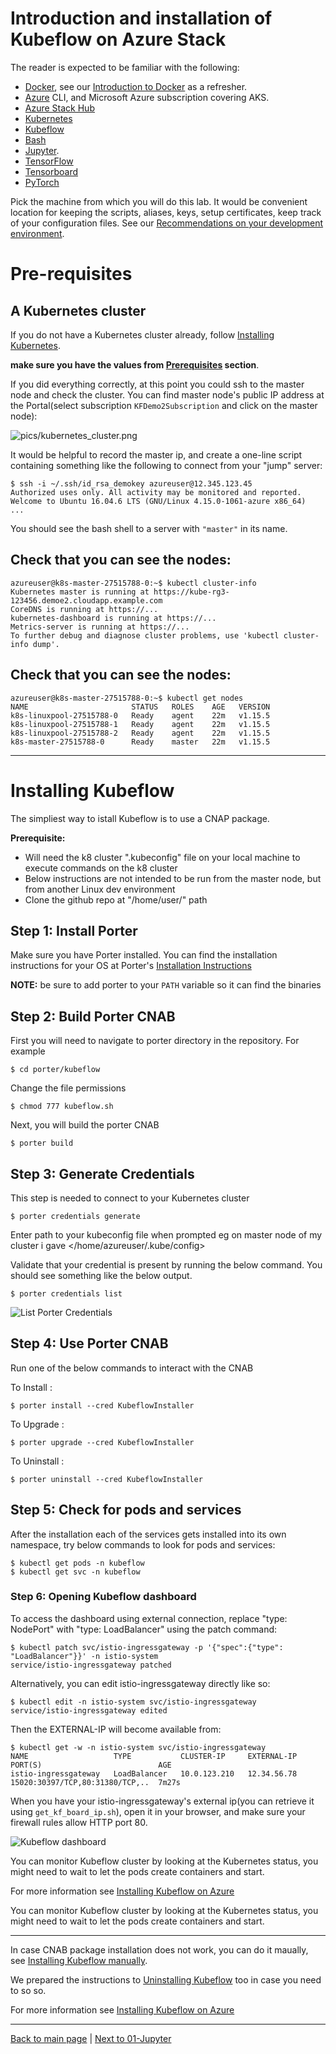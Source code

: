 # Introduction and installation of Kubeflow on Azure Stack

The reader is expected to be familiar with the following:

- [Docker](http://docker.com), see our [Introduction to Docker](introduction_to_docker.md) as a refresher.
- [Azure](http://azure.com) CLI, and Microsoft Azure subscription covering AKS.
- [Azure Stack Hub](https://azure.microsoft.com/en-us/products/azure-stack/hub/)
- [Kubernetes](https://kubernetes.io/)
- [Kubeflow](https://github.com/kubeflow/kubeflow)
- [Bash](https://docs.microsoft.com/en-us/azure/cloud-shell/quickstart)
- [Jupyter](https://jupyter.org/).
- [TensorFlow](https://www.tensorflow.org/)
- [Tensorboard](https://www.tensorflow.org/tensorboard/)
- [PyTorch](https://pytorch.org/)


Pick the machine from which you will do this lab. It would be convenient location
for keeping the scripts, aliases, keys, setup certificates, keep track of your
configuration files. See our [Recommendations on your development environment](dev_environment.md).

# Pre-requisites

## A Kubernetes cluster

If you do not have a Kubernetes cluster already, follow [Installing Kubernetes](installing_kubernetes.md).

**make sure you have the values from [Prerequisites](installing_kubernetes.md#prerequisites) section**.

If you did everything correctly, at this point you could ssh to the master node and check
the cluster. You can find master node's public IP address at the Portal(select
subscription `KFDemo2Subscription` and click on the master node):

![pics/kubernetes_cluster.png](pics/kubernetes_cluster.png)

It would be helpful to record the master ip, and create a one-line script containing
something like the following to connect from your "jump" server: 

    $ ssh -i ~/.ssh/id_rsa_demokey azureuser@12.345.123.45
    Authorized uses only. All activity may be monitored and reported.
    Welcome to Ubuntu 16.04.6 LTS (GNU/Linux 4.15.0-1061-azure x86_64)
    ...

You should see the bash shell to a server with `"master"` in its name.

## Check that you can see the nodes:

    azureuser@k8s-master-27515788-0:~$ kubectl cluster-info
    Kubernetes master is running at https://kube-rg3-123456.demoe2.cloudapp.example.com
    CoreDNS is running at https://...
    kubernetes-dashboard is running at https://...
    Metrics-server is running at https://...
    To further debug and diagnose cluster problems, use 'kubectl cluster-info dump'.

## Check that you can see the nodes:

    azureuser@k8s-master-27515788-0:~$ kubectl get nodes
    NAME                       STATUS   ROLES    AGE   VERSION
    k8s-linuxpool-27515788-0   Ready    agent    22m   v1.15.5
    k8s-linuxpool-27515788-1   Ready    agent    22m   v1.15.5
    k8s-linuxpool-27515788-2   Ready    agent    22m   v1.15.5
    k8s-master-27515788-0      Ready    master   22m   v1.15.5

---

# Installing Kubeflow

The simpliest way to istall Kubeflow is to use a CNAP package.

**Prerequisite:**
- Will need the k8 cluster ".kubeconfig" file on your local machine to execute commands on the k8 cluster 
- Below instructions are not intended to be run from the master node, but from another Linux dev environment
- Clone the github repo at "/home/user/" path

## Step 1: Install Porter

Make sure you have Porter installed. You can find the installation instructions for your OS at
Porter's [Installation Instructions](https://porter.sh/install/)

**NOTE:** be sure to add porter to your `PATH` variable so it can find the binaries

## Step 2: Build Porter CNAB

First you will need to navigate to porter directory in the repository. For example 

    $ cd porter/kubeflow
    
Change the file permissions

    $ chmod 777 kubeflow.sh

Next, you will build the porter CNAB

    $ porter build

## Step 3: Generate Credentials 

This step is needed to connect to your Kubernetes cluster

    $ porter credentials generate 

Enter path to your kubeconfig file when prompted eg on master node of my cluster i gave </home/azureuser/.kube/config>

Validate that your credential is present by running the below command. You should see something like the below output.

    $ porter credentials list

![List Porter Credentials](porter/kubeflow/pics/porter-credentials-validate.png)

## Step 4: Use Porter CNAB

Run one of the below commands to interact with the CNAB

To Install :

    $ porter install --cred KubeflowInstaller

To Upgrade :
    
    $ porter upgrade --cred KubeflowInstaller

To Uninstall :

    $ porter uninstall --cred KubeflowInstaller

## Step 5: Check for pods and services

After the installation each of the services gets installed into its own namespace, try below commands to look for pods and services:

    $ kubectl get pods -n kubeflow
    $ kubectl get svc -n kubeflow

### Step 6: Opening Kubeflow dashboard

To access the dashboard using external connection, replace "type: NodePort" with "type: LoadBalancer" using the patch command:

    $ kubectl patch svc/istio-ingressgateway -p '{"spec":{"type": "LoadBalancer"}}' -n istio-system
    service/istio-ingressgateway patched

Alternatively, you can edit istio-ingressgateway directly like so:

    $ kubectl edit -n istio-system svc/istio-ingressgateway
    service/istio-ingressgateway edited

Then the EXTERNAL-IP will become available from:

    $ kubectl get -w -n istio-system svc/istio-ingressgateway
    NAME                   TYPE           CLUSTER-IP     EXTERNAL-IP   PORT(S)                          AGE
    istio-ingressgateway   LoadBalancer   10.0.123.210   12.34.56.78   15020:30397/TCP,80:31380/TCP,..  7m27s

When you have your istio-ingressgateway's external ip(you can retrieve it using `get_kf_board_ip.sh`),
open it in your browser, and make sure your firewall rules allow HTTP port 80.

![Kubeflow dashboard](pics/kubeflow_dashboard1.png)

You can monitor Kubeflow cluster by looking at the Kubernetes status, you might need to wait to let the pods create containers and start.

For more information see [Installing Kubeflow on Azure](https://www.kubeflow.org/docs/azure/deploy/install-kubeflow/) 

You can monitor Kubeflow cluster by looking at the Kubernetes status, you might need to wait to
let the pods create containers and start.

---

In case CNAB package installation does not work, you can do it maually, see [Installing Kubeflow manually](installing_kubeflow_manually.md).

We prepared the instructions to [Uninstalling Kubeflow](uninstalling_kubeflow.md) too in case you need to so so.

For more information see [Installing Kubeflow on Azure](https://www.kubeflow.org/docs/azure/deploy/install-kubeflow/)

---

[Back to main page](../Readme.md) | [Next to 01-Jupyter](../01-Jupyter/Readme.md)

